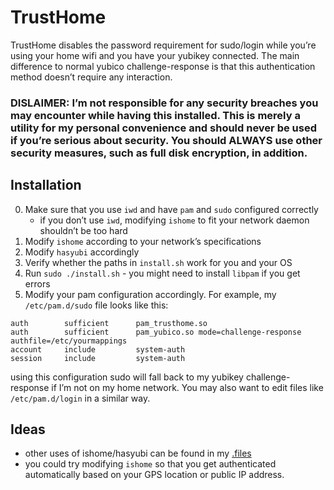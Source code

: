 # TrustHome

TrustHome disables the password requirement for sudo/login while you’re
using your home wifi and you have your yubikey connected. The main
difference to normal yubico challenge-response is that this
authentication method doesn’t require any interaction.

### DISLAIMER: I’m not responsible for any security breaches you may encounter while having this installed. This is merely a utility for my personal convenience and should never be used if you’re serious about security. You should ALWAYS use other security measures, such as full disk encryption, in addition.

## Installation

0.  Make sure that you use `iwd` and have `pam` and `sudo` configured
    correctly
    - if you don’t use `iwd`, modifying `ishome` to fit your network
      daemon shouldn’t be too hard
1.  Modify `ishome` according to your network’s specifications
2.  Modify `hasyubi` accordingly
3.  Verify whether the paths in `install.sh` work for you and your OS
4.  Run `sudo ./install.sh` - you might need to install `libpam` if you
    get errors
5.  Modify your pam configuration accordingly. For example, my
    `/etc/pam.d/sudo` file looks like this:

<!-- -->

    auth        sufficient      pam_trusthome.so
    auth        sufficient      pam_yubico.so mode=challenge-response authfile=/etc/yourmappings
    account     include         system-auth
    session     include         system-auth

using this configuration sudo will fall back to my yubikey
challenge-response if I’m not on my home network. You may also want to
edit files like `/etc/pam.d/login` in a similar way.

## Ideas

- other uses of ishome/hasyubi can be found in my
  [.files](https://github.com/marvinborner/.files)
- you could try modifying `ishome` so that you get authenticated
  automatically based on your GPS location or public IP address.
